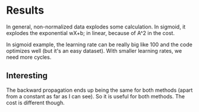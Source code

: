 # Results

In general, non-normalized data explodes some calculation.
In sigmoid, it explodes the exponential wX+b; in linear, because of A^2 in the cost.

In sigmoid example, the learning rate can be really big like 100 and the code optimizes well (but it's an easy dataset). With smaller learning rates, we need more cycles.

## Interesting

The backward propagation ends up being the same for both methods (apart from a constant as far as I can see). So it is useful for both methods. The cost is different though.
